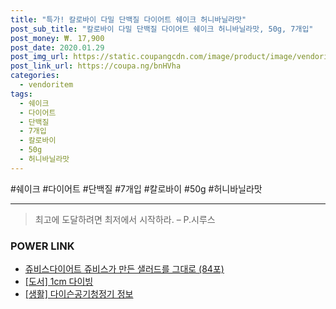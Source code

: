 ```yaml
--- 
title: "특가! 칼로바이 다밀 단백질 다이어트 쉐이크 허니바닐라맛" 
post_sub_title: "칼로바이 다밀 단백질 다이어트 쉐이크 허니바닐라맛, 50g, 7개입" 
post_money: ₩. 17,900 
post_date: 2020.01.29 
post_img_url: https://static.coupangcdn.com/image/product/image/vendoritem/2018/11/05/3751708817/a6a64a0b-c5a1-416a-9252-223978963d81.jpg 
post_link_url: https://coupa.ng/bnHVha 
categories: 
  - vendoritem 
tags: 
  - 쉐이크 
  - 다이어트 
  - 단백질 
  - 7개입 
  - 칼로바이 
  - 50g 
  - 허니바닐라맛 
--- 
```

  #쉐이크 #다이어트 #단백질 #7개입 #칼로바이 #50g #허니바닐라맛 
<hr> 

> 최고에 도달하려면 최저에서 시작하라. – P.시루스 


### POWER LINK

* <a href="https://blog.naver.com/santokki14/221785127964" target="_blank">쥬비스다이어트 쥬비스가 만든 샐러드를 그대로 (84포)</a>
* <a href="https://blog.naver.com/santokki14/221789905520" target="_blank">[도서] 1cm 다이빙</a>
* <a href="https://blog.naver.com/santokki14/221768552371" target="_blank"> [생활] 다이슨공기청정기 정보 </a>
